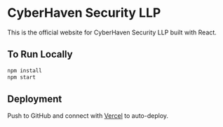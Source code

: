 # CyberHaven Security LLP

This is the official website for CyberHaven Security LLP built with React.

## To Run Locally

```bash
npm install
npm start
```

## Deployment

Push to GitHub and connect with [Vercel](https://vercel.com) to auto-deploy.
